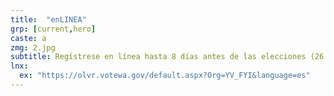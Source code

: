 ```yaml
---
title:  "enLINEA"
grp: [current,hero]
caste: a
zmg: 2.jpg
subtitle: Regístrese en línea hasta 8 días antes de las elecciones (26 de octubre).
lnx: 
  ex: "https://olvr.votewa.gov/default.aspx?Org=YV_FYI&language=es"
---
```

